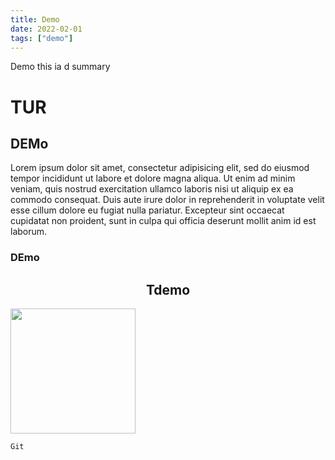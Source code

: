 ```yaml
---
title: Demo
date: 2022-02-01
tags: ["demo"]
---
```


Demo this ia d summary

<!--![Hello](https://cdn.jsDelivr.net/gh/oeyoews/img/oeyoew.jpeg)-->
<!--more-->

# TUR

## DEMo

Lorem ipsum dolor sit amet, consectetur adipisicing elit, sed do eiusmod tempor incididunt ut labore et dolore magna aliqua. Ut enim ad minim veniam, quis nostrud exercitation ullamco laboris nisi ut aliquip ex ea commodo consequat. Duis aute irure dolor in reprehenderit in voluptate velit esse cillum dolore eu fugiat nulla pariatur. Excepteur sint occaecat cupidatat non proident, sunt in culpa qui officia deserunt mollit anim id est laborum.

### DEmo

<h2 align="center"> Tdemo
</h2>
<img src="https://cdn.jsDelivr.net/gh/oeyoews/img/oeyoew.jpeg" width="200"/>

```sh
Git
```
